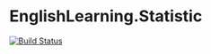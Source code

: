 # EnglishLearning.Statistic
[![Build Status](https://dev.azure.com/englishlearning-study/EnglishLearning/_apis/build/status/LytvyniukDima.EnglishLearning.Statistic?branchName=master)](https://dev.azure.com/englishlearning-study/EnglishLearning/_build/latest?definitionId=2&branchName=master)
